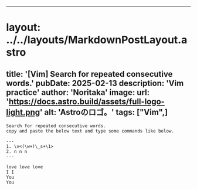 
---
# layout: ../../layouts/MarkdownPostLayout.astro
title: '[Vim] Search for repeated consecutive words.'
pubDate: 2025-02-13
description: 'Vim practice'
author: 'Noritaka'
image:
    url: 'https://docs.astro.build/assets/full-logo-light.png'
    alt: 'Astroのロゴ。'
tags: ["Vim",]
---


```
Search for repeated consecutive words.
copy and paste the below text and type some commands like below.

---
1. \v<(\w+)\_s+\1>
2. n n n 
---

love love love
I I
You 
You

```


